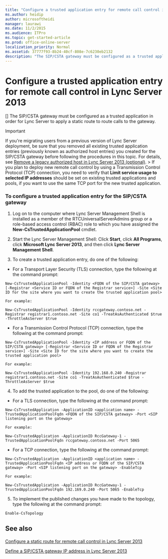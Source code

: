 ```yaml
---
title: "Configure a trusted application entry for remote call control in Lync Server 2013"
ms.author: heidip
author: microsoftheidi
manager: laurawi
ms.date: 11/2/2015
ms.audience: ITPro
ms.topic: get-started-article
ms.prod: office-online-server
localization_priority: Normal
ms.assetid: 37777f93-8b24-40cf-808e-7c6230eb2132
description: "The SIP/CSTA gateway must be configured as a trusted application in order for Lync Server to apply a static route to route calls to the gateway."
---
```


# Configure a trusted application entry for remote call control in Lync Server 2013
[]
The SIP/CSTA gateway must be configured as a trusted application in order for Lync Server to apply a static route to route calls to the gateway.
  
> [!IMPORTANT]
> If you're migrating users from a previous version of Lync Server deployment, be sure that you removed all existing trusted application entries (previously known as authorized host entries) you created for the SIP/CSTA gateway before following the procedures in this topic. For details, see [Remove a legacy authorized host in Lync Server 2013 (optional)](remove-a-legacy-authorized-host-optional.md). > If you plan to deploy new remote call control by using a Transmission Control Protocol (TCP) connection, you need to verify that **Limit service usage to selected IP addresses** should be set on existing trusted applications and pools, if you want to use the same TCP port for the new trusted application. 
  
### To configure a trusted application entry for the SIP/CSTA gateway

1. Log on to the computer where Lync Server Management Shell is installed as a member of the RTCUniversalServerAdmins group or a role-based access control (RBAC) role to which you have assigned the **New-CsTrustedApplicationPool** cmdlet. 
    
2. Start the Lync Server Management Shell: Click **Start**, click **All Programs**, click **Microsoft Lync Server 2013**, and then click **Lync Server Management Shell**.
    
3. To create a trusted application entry, do one of the following:
    
  - For a Transport Layer Security (TLS) connection, type the following at the command prompt:
    
  ```
  New-CsTrustedApplicationPool -Identity <FQDN of the SIP/CSTA gateway> [-Registrar <Service ID or FQDN of the Registrar service>] -Site <Site ID for the site where you want to create the trusted application pool>
  ```

    For example:
    
  ```
  New-CsTrustedApplicationPool -Identity rccgateway.contoso.net -Registrar registrar1.contoso.net -Site co1 -TreatAsAuthenticated $true -ThrottleAsServer $true
  ```

  - For a Transmission Control Protocol (TCP) connection, type the following at the command prompt:
    
  ```
  New-CsTrustedApplicationPool -Identity <IP address or FQDN of the SIP/CSTA gateway> [-Registrar <Service ID or FQDN of the Registrar service>] -Site <Site ID for the site where you want to create the trusted application pool>
  ```

    For example:
    
  ```
  New-CsTrustedApplicationPool -Identity 192.168.0.240 -Registrar registrar1.contoso.net -Site co1 -TreatAsAuthenticated $true -ThrottleAsServer $true
  ```

4. To add the trusted application to the pool, do one of the following:
    
  - For a TLS connection, type the following at the command prompt:
    
  ```
  New-CsTrustedApplication -ApplicationID <application name> -TrustedApplicationPoolFqdn <FQDN of the SIP/CSTA gateway> -Port <SIP listening port on the gateway>
  ```

    For example:
    
  ```
  New-CsTrustedApplication -ApplicationID RccGateway-1 -TrustedApplicationPoolFqdn rccgateway.contoso.net -Port 5065
  ```

  - For a TCP connection, type the following at the command prompt:
    
  ```
  New-CsTrustedApplication -ApplicationID <application name> -TrustedApplicationPoolFqdn <IP address or FQDN of the SIP/CSTA gateway> -Port <SIP listening port on the gateway> -EnableTcp
  ```

    For example:
    
  ```
  New-CsTrustedApplication -ApplicationID RccGateway-1 -TrustedApplicationPoolFqdn 192.169.0.240 -Port 5065 -EnableTcp
  ```

5. To implement the published changes you have made to the topology, type the following at the command prompt:
    
  ```
  Enable-CsTopology
  ```

## See also

#### 

[Configure a static route for remote call control in Lync Server 2013](configure-a-static-route-for-remote-call-control.md)
  
[Define a SIP/CSTA gateway IP address in Lync Server 2013](define-a-sip-csta-gateway-ip-address.md)

